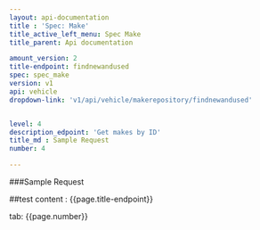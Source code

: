 ```yaml
---
layout: api-documentation
title : 'Spec: Make'
title_active_left_menu: Spec Make
title_parent: Api documentation

amount_version: 2
title-endpoint: findnewandused
spec: spec_make
version: v1
api: vehicle
dropdown-link: 'v1/api/vehicle/makerepository/findnewandused'


level: 4
description_edpoint: 'Get makes by ID'
title_md : Sample Request
number: 4

---
```


###Sample Request

##test content : {{page.title-endpoint}} 

tab: {{page.number}} 
